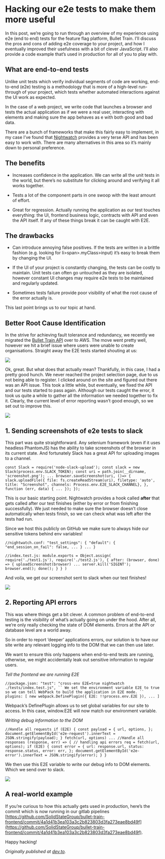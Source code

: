 
# Hacking our e2e tests to make them more useful

In this post, we’re going to run through an overview of my experience using e2e (end to end) tests for the feature flag platform, Bullet Train. I’ll discuss the pros and cons of adding e2e coverage to your project, and how I eventually improved their usefulness with a bit of clever JavaScript. I’ll also provide a code example that’s used in production for all of you to play with.

## What are end-to-end tests

Unlike unit tests which verify individual segments of code are working, end-to-end (e2e) testing is a methodology that is more of a high-level run-through of your project, which tests whether automated interactions against the UI work as expected.

In the case of a web project, we write code that launches a browser and tests the actual application as if we were a real user, interacting with elements and making sure the app behaves as e with both good and bad data.

There are a bunch of frameworks that make this fairly easy to implement, in my case I’ve found that [Nightwatch](http://nightwatchjs.org/) provides a very terse API and has been easy to work with. There are many alternatives in this area so it’s mainly down to personal preference.

## The benefits

* Increases confidence in the application. We can write all the unit tests in the world, but there’s no substitute for clicking around and verifying it all works together.

* Tests a lot of the component parts in one swoop with the least amount of effort.

* Great for regression. Actually running the application as our test touches everything: the UI, frontend business logic, contracts with API and even the API itself. If any of these things break it can be caught with E2E.

## The drawbacks

* Can introduce annoying false positives. If the tests are written in a brittle fashion (e.g. looking for li>span>.myClass>input) it’s easy to break them by changing the UI.

* If the UI of your project is constantly changing, the tests can be costly to maintain. Unit tests can often go untouched as they are isolated, however constant UI changes may require e2e tests to be maintained and regularly updated.

* Sometimes tests failure provide poor visibility of what the root cause of the error actually is.

This last point brings us to our topic at hand.

## Better Root Cause Identification

In the strive for achieving fault tolerance and redundancy, we recently we migrated the [Bullet Train API](https://bullet-train.io/?utm_source=medium) over to AWS. The move went pretty well, however we hit a brief issue where users were unable to create organisations. Straight away the E2E tests started shouting at us:

![](https://cdn-images-1.medium.com/max/2000/0*TKP0G8fB1dqTEF5D.png)

Ok, great. But what does that actually mean? Thankfully, in this case, I had a pretty good hunch. We never reached the project selection page, due to us not being able to register. I clicked around on the site and figured out there was an API issue. This took a little while, but eventually, we fixed the API and our tests started to pass again. Although our tests caught the error, it took us quite a while to gather all the information we needed together to fix it. Clearly, the current level of error reporting wasn’t good enough, so we set out to improve this.

![](https://cdn-images-1.medium.com/max/2000/0*V0rv6hzgPZuFG7EJ.png)

## 1. Sending screenshots of e2e tests to slack

This part was quite straightforward. Any selenium framework (even if it uses headless PhantomJS) has the ability to take screenshots of the browser in its current state. And fortunately Slack has a great API for uploading images to a channel.

    const Slack = require('node-slack-upload'); const slack = new Slack(process.env.SLACK_TOKEN); const uri = path.join(__dirname, 'screenshot.png'); ... browser.saveScreenshot(uri, ()=> { slack.uploadFile({ file: fs.createReadStream(uri), filetype: 'auto', title: "Screenshot", channels: Process.env.E2E_SLACK_CHANNEL}, }, function (err, data) { ... }); });

This is our basic starting point. Nightwatch provides a hook called **after** that gets called after our test finishes (either by error or from finishing successfully). We just needed to make sure the browser doesn’t close automatically when tests finish, so we can check what was left after the tests had run.

Since we host this publicly on GitHub we make sure to always hide our sensitive tokens behind env variables!

    //nightwatch.conf: "test_settings": { "default": { "end_session_on_fail": false, ... } ... }

    //index.test.js: module.exports = Object.assign( require('./test1.js'), require('./test2.js'), { after: (browser, done) => { uploadScreenshot(browser) ... server.kill('SIGINT'); browser.end(); done(); } } )

And voila, we get our screenshot sent to slack when our test finishes!

![](https://cdn-images-1.medium.com/max/2000/0*ZM1hqM7HY6sl11Hy.png)

## 2. Reporting API errors

This was where things get a bit clever. A common problem of end-to-end testing is the visibility of what’s actually going on under the hood. After all, we’re only really checking the state of DOM elements. Errors at the API or database level are a world away.

So in order to report ‘deeper’ applications errors, our solution is to have our site write any relevant logging info to the DOM that we can then use later.

We want to ensure this only happens when end-to-end tests are running, otherwise, we might accidentally leak out sensitive information to regular users.

*Tell the frontend we are running E2E*

    //package.json: "test": "cross-env E2E=true nightwatch ./tests/index.test.js", `` We set the environment variable E2E to true so we can tell WebPack to build the application in E2E mode. `` plugins: [ new webpack.DefinePlugin({ E2E: !!process.env.E2E }), ... ]

Webpack’s DefinePlugin allows us to set global variables for our site to access. In this case, window.E2E will now match our environment variable.

*Writing debug information to the DOM*

    //Handle all requests if (E2E) { const payload = { url, options, }; document.getElementById('e2e-request').innerText = JSON.stringify(payload); } fetch(url, options) ... //Handle all responses (response, err) => { // handling api errors req = fetch(url, options); if (E2E) { const error = { url: response.url, status: response.status, error: err, }; document.getElementById('e2e-error').innerText = JSON.stringify(error); } }

We then use this E2E variable to write our debug info to DOM elements. Which we send over to slack.

![](https://cdn-images-1.medium.com/max/2000/0*eyJCAbx1zT1v2aRg.png)

## A real-world example

If you’re curious to how this actually gets used in production, here’s the commit which is now running in our gitlab pipelines [https://github.com/SolidStateGroup/bullet-train-frontend/commit/4a1d41b3ea103a3c2b823803d3fa273eae8bd49f](https://github.com/SolidStateGroup/bullet-train-frontend/commit/4a1d41b3ea103a3c2b823803d3fa273eae8bd49f).

Happy hacking!

*Originally published at [dev.to](https://dev.to/kylessg/hacking-our-e2e-tests-to-make-them-more-useful-2gaj).*
